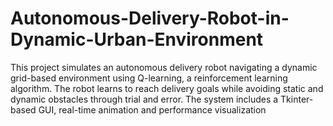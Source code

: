 # Autonomous-Delivery-Robot-in-Dynamic-Urban-Environment
This project simulates an autonomous delivery robot navigating a dynamic grid-based environment using Q-learning, a reinforcement learning algorithm. The robot learns to reach delivery goals while avoiding static and dynamic obstacles through trial and error. The system includes a Tkinter-based GUI, real-time animation and performance visualization
